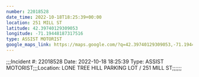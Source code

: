 ```yaml
---
number: 22018528
date_time: 2022-10-18T18:25:39+00:00
location: 251 MILL ST
latitude: 42.39740129309053
longitude: -71.19448187317516
type: ASSIST MOTORIST
google_maps_link: https://maps.google.com/?q=42.39740129309053,-71.19448187317516
---
```


;;;Incident #: 22018528  Date: 2022-10-18 18:25:39   Type: ASSIST MOTORIST;;;Location: LONE TREE HILL PARKING LOT / 251 MILL ST;;;;;;
